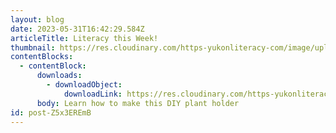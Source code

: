 ```yaml
---
layout: blog
date: 2023-05-31T16:42:29.584Z
articleTitle: Literacy this Week!
thumbnail: https://res.cloudinary.com/https-yukonliteracy-com/image/upload/q_35/v1685551398/Screenshot_2023-05-31_at_9.17.02_AM_ijs8fm.png
contentBlocks:
  - contentBlock:
      downloads:
        - downloadObject:
            downloadLink: https://res.cloudinary.com/https-yukonliteracy-com/image/upload/q_35/v1685551726/10556950_2023-04-04_12_19_55_proof1_xehoqa.pdf
      body: Learn how to make this DIY plant holder
id: post-Z5x3EREmB
---
```

